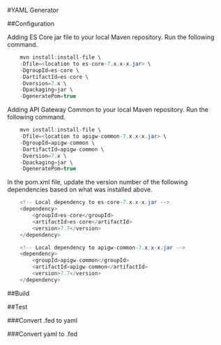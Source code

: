 #YAML Generator

##Configuration

Adding ES Core jar file to your local Maven repository.  Run the following command.
```java
    mvn install:install-file \
    -Dfile=<location to es-core-7.x.x-x.jar> \
    -DgroupId=es-core \
    -DartifactId=es-core \
    -Dversion=7.x \
    -Dpackaging=jar \
    -DgeneratePom=true
```

Adding API Gateway Common to your local Maven repository.  Run the following command.
```java
    mvn install:install-file \
    -Dfile=<location to apigw-common-7.x.x-x.jar> \
    -DgroupId=apigw-common \
    -DartifactId=apigw-common \
    -Dversion=7.x \
    -Dpackaging=jar \
    -DgeneratePom=true
```

In the pom.xml file, update the version number of the following dependencies based on what was installed above.
```java
    <!-- Local dependency to es-core-7.x.x-x.jar -->
    <dependency>
        <groupId>es-core</groupId>
        <artifactId>es-core</artifactId>
        <version>7.7</version>
    </dependency>

    <!-- Local dependency to apigw-common-7.x.x-x.jar -->
    <dependency>
        <groupId>apigw-common</groupId>
        <artifactId>apigw-common</artifactId>
        <version>7.7</version>
    </dependency>
```

##Build

##Test

###Convert .fed to yaml

###Convert yaml to .fed